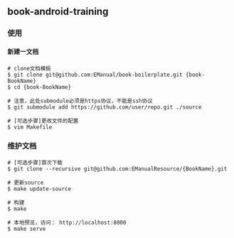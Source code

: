 ## book-android-training

### 使用

#### 新建一文档

```shell
# clone文档模板
$ git clone git@github.com:EManual/book-boilerplate.git {book-BookName}
$ cd {book-BookName}

# 注意，此处submodule必须是https协议，不能是ssh协议
$ git submodule add https://github.com/user/repo.git ./source 

# [可选步骤]更改文件的配置
$ vim Makefile
```

### 维护文档

```shell
# [可选步骤]首次下载
$ git clone --recursive git@github.com:EManualResource/{BookName}.git

# 更新source
$ make update-source

# 构建
$ make

# 本地预览，访问： http://localhost:8000
$ make serve
```
